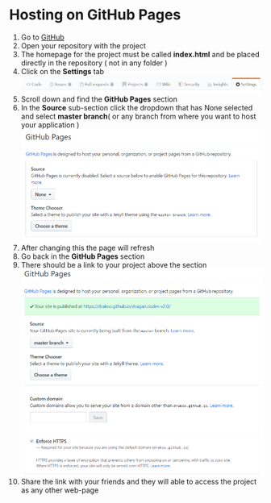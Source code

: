 # Hosting on GitHub Pages
1. Go to [GitHub](https://github.com)
2. Open your repository with the project
3. The homepage for the project must be called **index.html** and be placed directly in the repository ( not in any folder )
4. Click on the **Settings** tab
![Settings tab](https://github.com/Drakso/SEDC-Mentorship-2019/blob/master/img/gitpages1.PNG?raw=true)
5. Scroll down and find the **GitHub Pages** section
6. In the **Source** sub-section click the dropdown that has None selected and select **master branch**( or any branch from where you want to host your application )
![GitHub Pages Section](https://github.com/Drakso/SEDC-Mentorship-2019/blob/master/img/gitpages2.PNG?raw=true)
7. After changing this the page will refresh
8. Go back in the **GitHub Pages** section
9. There should be a link to your project above the section
![Link in GitHub Pages](https://github.com/Drakso/SEDC-Mentorship-2019/blob/master/img/gitpages3.PNG?raw=true)
10. Share the link with your friends and they will able to access the project as any other web-page
